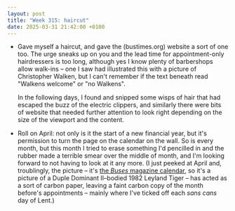 ```yaml
---
layout: post
title: "Week 315: haircut"
date: 2025-03-31 21:42:00 +0100
---
```


- Gave myself a haircut, and gave the (bustimes.org) website a sort of one too. The urge sneaks up on you and the lead time for appointment-only hairdressers is too long, although yes I know plenty of barbershops allow walk-ins – one I saw had illustrated this with a picture of Christopher Walken, but I can't remember if the text beneath read "Walkens welcome" or "no Walkens".

  In the following days, I found and snipped some wisps of hair that had escaped the buzz of the electric clippers, and similarly there were bits of website that needed further attention to look right depending on the size of the viewport and the content.

- Roll on April: not only is it the start of a new financial year, but it's permission to turn the page on the calendar on the wall. So is every month, but this month I tried to erase something I'd pencilled in and the rubber made a terrible smear over the middle of month, and I'm looking forward to not having to look at it any more. (I just peeked at April and, troublingly, the picture – it's [the <i>Buses</i> magazine calendar](https://www.ebay.co.uk/itm/196108558853), so it's a picture of a Duple Dominant II–bodied 1982 Leyland Tiger – has acted as a sort of carbon paper, leaving a faint carbon copy of the month before's appointments – mainly where I've ticked off each _sans cans_ day of Lent<!-- (which, by the way, is 46 days long, what a swizz) -->.)
